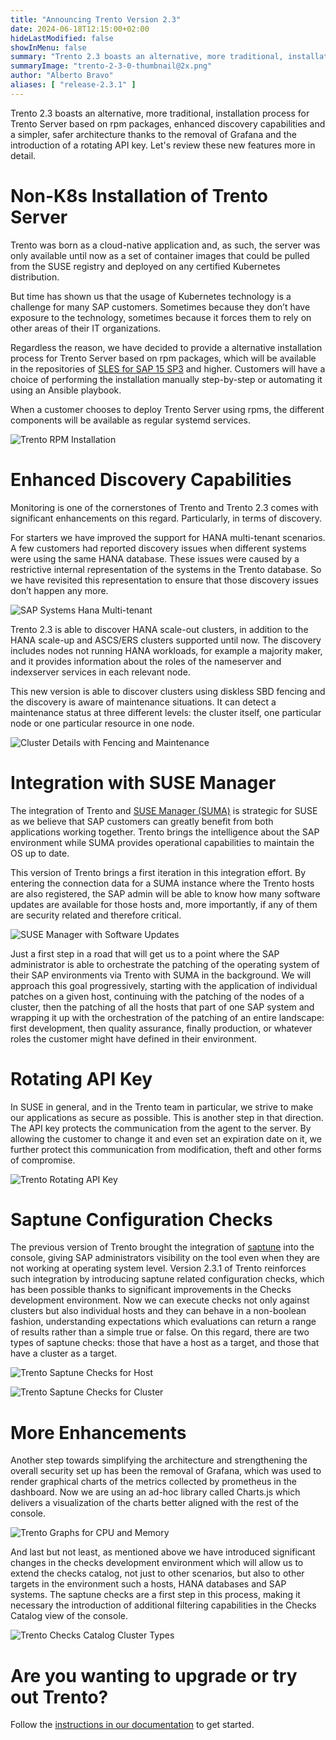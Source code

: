 ```yaml
---
title: "Announcing Trento Version 2.3"
date: 2024-06-18T12:15:00+02:00
hideLastModified: false
showInMenu: false
summary: "Trento 2.3 boasts an alternative, more traditional, installation process for Trento Server..."
summaryImage: "trento-2-3-0-thumbnail@2x.png"
author: "Alberto Bravo"
aliases: [ "release-2.3.1" ]
---
```


Trento 2.3 boasts an alternative, more traditional, installation process for Trento Server based on rpm packages, enhanced discovery capabilities and a simpler, safer architecture thanks to the removal of Grafana and the introduction of a rotating API key. Let's review these new features more in detail.

# Non-K8s Installation of Trento Server
Trento was born as a cloud-native application and, as such, the server was only available until now as a set of container images that could be pulled from the SUSE registry and deployed on any certified Kubernetes distribution.

But time has shown us that the usage of Kubernetes technology is a challenge for many SAP customers. Sometimes because they don’t have exposure to the technology, sometimes because it forces them to rely on other areas of their IT organizations.

Regardless the reason, we have decided to provide a alternative installation process for Trento Server based on rpm packages, which will be available in the repositories of [SLES for SAP 15 SP3](https://www.suse.com/products/sles-for-sap/) and higher. Customers will have a choice of performing the installation manually step-by-step or automating it using an Ansible playbook.

When a customer chooses to deploy Trento Server using rpms, the different components will be available as regular systemd services.

![Trento RPM Installation](trento-rpm-install@2x.png)

# Enhanced Discovery Capabilities
Monitoring is one of the cornerstones of Trento and Trento 2.3 comes with significant enhancements on this regard. Particularly, in terms of discovery.

For starters we have improved the support for HANA multi-tenant scenarios. A few customers had reported discovery issues when different systems were using the same HANA database. These issues were caused by a restrictive internal representation of the systems in the Trento database. So we have revisited this representation to ensure that those discovery issues don’t happen any more.

![SAP Systems Hana Multi-tenant](sap-systems-multi-tenant@2x.png)

Trento 2.3 is able to discover HANA scale-out clusters, in addition to the HANA scale-up and ASCS/ERS clusters supported until now. The discovery includes nodes not running HANA workloads, for example a majority maker, and it provides information about the roles of the nameserver and indexserver services in each relevant node.

This new version is able to discover clusters using diskless SBD fencing and the discovery is aware of maintenance situations. It can detect a maintenance status at three different levels: the cluster itself, one particular node or one particular resource in one node.

![Cluster Details with Fencing and Maintenance](cluster-fencing-with-maintenance@2x.png)

# Integration with SUSE Manager
The integration of Trento and [SUSE Manager (SUMA)](https://www.suse.com/products/suse-manager/) is strategic for SUSE as we believe that SAP customers can greatly benefit from both applications working together. Trento brings the intelligence about the SAP environment while SUMA provides operational capabilities to maintain the OS up to date.

This version of Trento brings a first iteration in this integration effort. By entering the connection data for a SUMA instance where the Trento hosts are also registered, the SAP admin will be able to know how many software updates are available for those hosts and, more importantly, if any of them are security related and therefore critical.

![SUSE Manager with Software Updates](suse-manager-with-software-updates@2x.png)

Just a first step in a road that will get us to a point where the SAP administrator is able to orchestrate the patching of the operating system of their SAP environments via Trento with SUMA in the background. We will approach this goal progressively, starting with the application of individual patches on a given host, continuing with the patching of the nodes of a cluster, then the patching of all the hosts that part of one SAP system and wrapping it up with the orchestration of the patching of an entire landscape: first development, then quality assurance, finally production, or whatever roles the customer might have defined in their environment.

# Rotating API Key
In SUSE in general, and in the Trento team in particular, we strive to make our applications as secure as possible. This is another step in that direction. The API key protects the communication from the agent to the server. By allowing the customer to change it and even set an expiration date on it, we further protect this communication from modification, theft and other forms of compromise.

![Trento Rotating API Key](trento-rotating-api-key@2x.png)

# Saptune Configuration Checks
The previous version of Trento brought the integration of [saptune](https://github.com/SUSE/saptune) into the console, giving SAP administrators visibility on the tool even when they are not working at operating system level. Version 2.3.1 of Trento reinforces such integration by introducing saptune related configuration checks, which has been possible thanks to significant improvements in the Checks development environment. Now we can execute checks not only against clusters but also individual hosts and they can behave in a non-boolean fashion, understanding expectations which evaluations can return a range of results rather than a simple true or false. On this regard, there are two types of saptune checks: those that have a host as a target, and those that have a cluster as a target.

![Trento Saptune Checks for Host](saptune-checks-host@2x.png)

![Trento Saptune Checks for Cluster](saptune-checks-cluster@2x.png)

# More Enhancements
Another step towards simplifying the architecture and strengthening the overall security set up has been the removal of Grafana, which was used to render graphical charts of the metrics collected by prometheus in the dashboard. Now we are using an ad-hoc library called Charts.js which delivers a visualization of the charts better aligned with the rest of the console.

![Trento Graphs for CPU and Memory](trento-graphs@2x.png)

And last but not least, as mentioned above we have introduced significant changes in the checks development environment which will allow us to extend the checks catalog, not just to other scenarios, but also to other targets in the environment such a hosts, HANA databases and SAP systems. The saptune checks are a first step in this process, making it necessary the introduction of additional filtering capabilities in the Checks Catalog view of the console.

![Trento Checks Catalog Cluster Types](checks-catalog-cluster-types@2x.png)

# Are you wanting to upgrade or try out Trento?
Follow the [instructions in our documentation](https://documentation.suse.com/sles-sap/trento/single-html/SLES-SAP-trento/index.html "Getting started with Trento Premium") to get started.

